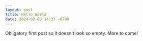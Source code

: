 ```yaml
---
layout: post
title: Hello World
date: 2024-02-03 14:37 -0700
---
```


Obligatory first post so it doesn't look so empty.  More to come!
